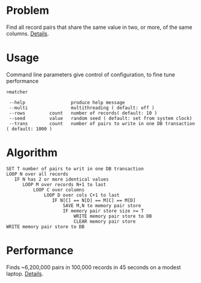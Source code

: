# Problem

Find all record pairs that share the same value in two, or more, of the same columns.  [Details](https://github.com/JamesBremner/RecordMatcher/wiki/Matching-Record-Pairs).

# Usage

Command line parameters give control of configuration, to fine tune performance

```
>matcher

 --help                 produce help message
 --multi                multithreading ( default: off )
 --rows         count   number of records( default: 10 )
 --seed         value   random seed ( default: set from system clock)
 --trans        count   number of pairs to write in one DB transaction ( default: 1000 )
```

# Algorithm

```
SET T number of pairs to writ in one DB transaction
LOOP N over all records
   IF N has 2 or more identical values
      LOOP M over records N+1 to last
          LOOP C over columns
              LOOP D over cols C+1 to last
                 IF N[C] == N[D] == M[C] == M[D]
                     SAVE M,N to memory pair store
                     IF memory pair store size >= T
                         WRITE memory pair store to DB
                         CLEAR memory pair store
WRITE memory pair store to DB
```

# Performance

Finds ~6,200,000 pairs in 100,000 records in 45 seconds on a modest laptop. [Details](https://github.com/JamesBremner/RecordMatcher/wiki/Performance).
